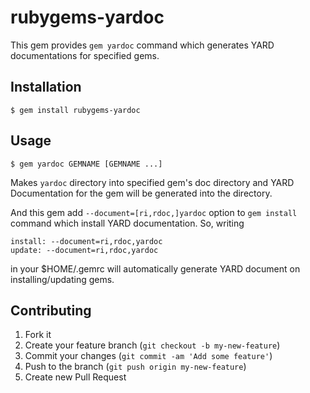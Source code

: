 rubygems-yardoc
===============

This gem provides `gem yardoc` command which generates YARD documentations for specified gems.

Installation
------------

    $ gem install rubygems-yardoc

Usage
-----

    $ gem yardoc GEMNAME [GEMNAME ...]

Makes `yardoc` directory into specified gem's doc directory and
YARD Documentation for the gem will be generated into the directory.

And this gem add `--document=[ri,rdoc,]yardoc` option to `gem install` command
which install YARD documentation. So, writing

    install: --document=ri,rdoc,yardoc
    update: --document=ri,rdoc,yardoc

in your $HOME/.gemrc will automatically generate YARD document on installing/updating gems.

Contributing
------------

1. Fork it
2. Create your feature branch (`git checkout -b my-new-feature`)
3. Commit your changes (`git commit -am 'Add some feature'`)
4. Push to the branch (`git push origin my-new-feature`)
5. Create new Pull Request
